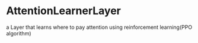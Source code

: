 # AttentionLearnerLayer
a Layer that learns where to pay attention using reinforcement learning(PPO algorithm)
